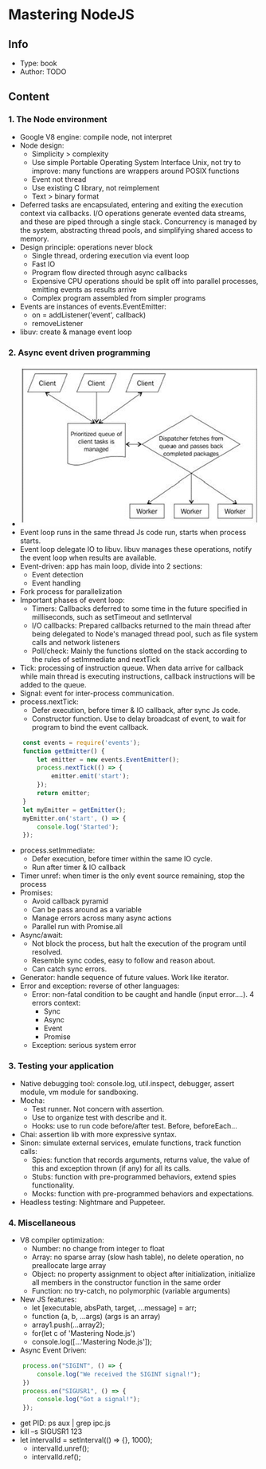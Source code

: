 # Mastering NodeJS

## Info
- Type: book
- Author: TODO

## Content

### 1. The Node environment
- Google V8 engine: compile node, not interpret
- Node design:
  - Simplicity > complexity
  - Use simple Portable Operating System Interface Unix, not try to improve: many functions are wrappers around POSIX functions
  - Event not thread
  - Use existing C library, not reimplement
  - Text > binary format
- Deferred tasks are encapsulated, entering and exiting the execution context via callbacks. I/O operations generate evented data streams, and these are piped through a single stack. Concurrency is managed by the system, abstracting thread pools, and simplifying shared access to memory.
- Design principle: operations never block
  - Single thread, ordering execution via event loop
  - Fast IO
  - Program flow directed through async callbacks
  - Expensive CPU operations should be split off into parallel processes, emitting events as results arrive
  - Complex program assembled from simpler programs
- Events are instances of events.EventEmitter:
  - on = addListener('event', callback)
  - removeListener
- libuv: create & manage event loop

### 2. Async event driven programming
- <img src="./resources/async-event.png" width="656">
- Event loop runs in the same thread Js code run, starts when process starts.
- Event loop delegate IO to libuv. libuv manages these operations, notify the event loop when results are available.
- Event-driven: app has main loop, divide into 2 sections:
  - Event detection
  - Event handling
- Fork process for parallelization
- Important phases of event loop:
  - Timers: Callbacks deferred to some time in the future specified in milliseconds, such as setTimeout and setInterval
  - I/O callbacks: Prepared callbacks returned to the main thread after being delegated to Node's managed thread pool, such as file system calls and network listeners
  - Poll/check: Mainly the functions slotted on the stack according to the rules of setImmediate and nextTick
- Tick: processing of instruction queue. When data arrive for callback while main thread is executing instructions, callback instructions will be added to the queue.
- Signal: event for inter-process communication.
- process.nextTick:
  - Defer execution, before timer & IO callback, after sync Js code.
  - Constructor function. Use to delay broadcast of event, to wait for program to bind the event callback.
```javascript
    const events = require('events');
    function getEmitter() {
        let emitter = new events.EventEmitter();
        process.nextTick(() => {
            emitter.emit('start');
        });
        return emitter;
    }
    let myEmitter = getEmitter();
    myEmitter.on('start', () => {
        console.log('Started');
    });
```
- process.setImmediate:
  - Defer execution, before timer within the same IO cycle.
  - Run after timer & IO callback
- Timer unref: when timer is the only event source remaining, stop the process
- Promises:
  - Avoid callback pyramid
  - Can be pass around as a variable
  - Manage errors across many async actions
  - Parallel run with Promise.all
- Async/await:
  - Not block the process, but halt the execution of the program until resolved.
  - Resemble sync codes, easy to follow and reason about.
  - Can catch sync errors.
- Generator: handle sequence of future values. Work like iterator.
- Error and exception: reverse of other languages:
  - Error: non-fatal condition to be caught and handle (input error….). 4 errors context:
    - Sync
    - Async
    - Event
    - Promise
  - Exception: serious system error

### 3. Testing your application
- Native debugging tool: console.log, util.inspect, debugger, assert module, vm module for sandboxing.
- Mocha:
  - Test runner. Not concern with assertion.
  - Use to organize test with describe and it.
  - Hooks: use to run code before/after test. Before, beforeEach…
- Chai: assertion lib with more expressive syntax.
- Sinon: simulate external services, emulate functions, track function calls:
  - Spies: function that records arguments, returns value, the value of this and exception thrown (if any) for all its calls.
  - Stubs: function with pre-programmed behaviors, extend spies functionality.
  - Mocks: function with pre-programmed behaviors and expectations.
- Headless testing: Nightmare and Puppeteer.

### 4. Miscellaneous
- V8 compiler optimization:
  - Number: no change from integer to float
  - Array: no sparse array (slow hash table), no delete operation, no preallocate large array
  - Object: no property assignment to object after initialization, initialize all members in the constructor function in the same order
  - Function: no try-catch, no polymorphic (variable arguments)
- New JS features:
  - let [executable, absPath, target, ...message] = arr;
  - function (a, b, ...args) (args is an array)
  - array1.push(...array2);
  - for(let c of 'Mastering Node.js')
  - console.log([...'Mastering Node.js']);
- Async Event Driven:
```javascript
    process.on("SIGINT", () => {
        console.log("We received the SIGINT signal!");
    })
    process.on("SIGUSR1", () => {
        console.log("Got a signal!");
    });
```
- get PID: ps aux | grep ipc.js
- kill –s SIGUSR1 123
- let intervalId = setInterval(() => {}, 1000);
  - intervalId.unref();
  - intervalId.ref();
